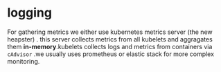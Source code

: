 # logging
For gathering metrics we either use kubernetes metrics server (the new heapster) . this server collects metrics from all kubelets and aggragates them **in-memory**.kubelets collects logs and metrics from containers via ``cAdvisor`` .we usually uses prometheus or elastic stack for more complex monitoring. 